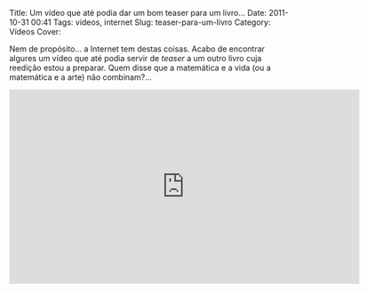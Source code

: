 Title: Um vídeo que até podia dar um bom teaser para um livro...
Date: 2011-10-31 00:41
Tags: videos, internet
Slug: teaser-para-um-livro
Category: Vídeos
Cover:

Nem de propósito… a Internet tem destas coisas. Acabo de encontrar algures um vídeo que até podia servir de *teaser* a um outro livro cuja reedição estou a preparar. Quem disse que a matemática e a vida (ou a matemática e a arte) não combinam?…

<iframe width="630" height="350" src="http://www.youtube.com/embed/4iIvRXCV9lk?rel=0" frameborder="0" allowfullscreen></iframe>

